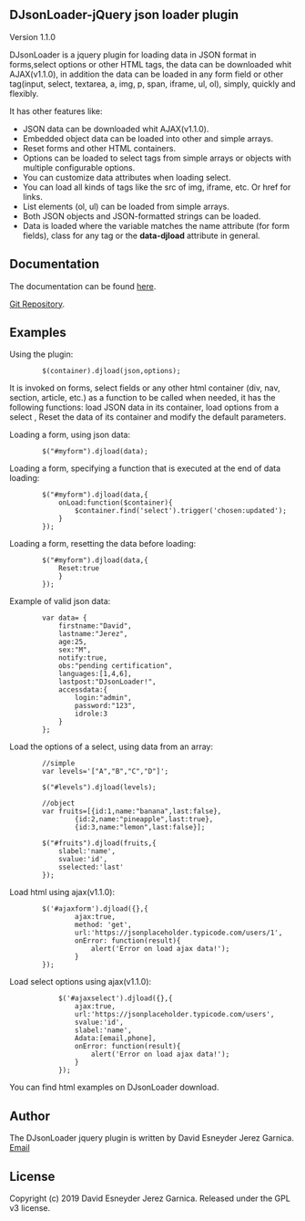 ## DJsonLoader-jQuery json loader plugin

Version 1.1.0

DJsonLoader is a jquery plugin for loading data in JSON format in forms,select options or other HTML tags, the data can be downloaded whit AJAX(v1.1.0),
in addition the data can be loaded in any form field or other tag(input, select, textarea, a, img, p, span, iframe, ul, ol), simply, quickly and flexibly.

It has other features like:
* JSON data can be downloaded whit AJAX(v1.1.0).
* Embedded object data can be loaded into other and simple arrays.
* Reset forms and other HTML containers.
* Options can be loaded to select tags from simple arrays or objects with multiple configurable options.
* You can customize data attributes when loading select.
* You can load all kinds of tags like the src of img, iframe, etc. Or href for links.
* List elements (ol, ul) can be loaded from simple arrays.
* Both JSON objects and JSON-formatted strings can be loaded.
* Data is loaded where the variable matches the name attribute (for form fields), class for any tag or the **data-djload** attribute in general.

## Documentation

The documentation can be found [here](http://djsonloader.blogspot.com/).

[Git Repository](https://github.com/esneyderg357/DJsonLoader.git).


## Examples

Using the plugin:

			$(container).djload(json,options);

It is invoked on forms, select fields or any other html container (div, nav, section, article, etc.) as a function to be called when needed, it has the following functions: 
load JSON data in its container, load options from a select , Reset the data of its container and modify the default parameters.

Loading a form, using json data:

			$("#myform").djload(data);

Loading a form, specifying a function that is executed at the end of data loading:

			$("#myform").djload(data,{
				onLoad:function($container){
					$container.find('select').trigger('chosen:updated');
				}
			});
			

Loading a form, resetting the data before loading:

			$("#myform").djload(data,{
				Reset:true
				}
			});

Example of valid json data:

			var data= {
				firstname:"David",
				lastname:"Jerez",
				age:25,
				sex:"M",
				notify:true,
				obs:"pending certification",
				languages:[1,4,6],
				lastpost:"DJsonLoader!",
				accessdata:{
					login:"admin",
					password:"123",
					idrole:3
				}
			};

Load the options of a select, using data from an array:
	
			//simple
			var levels='["A","B","C","D"]';
			
			$("#levels").djload(levels);
		
			//object
			var fruits=[{id:1,name:"banana",last:false},
					{id:2,name:"pineapple",last:true},
					{id:3,name:"lemon",last:false}];
					
			$("#fruits").djload(fruits,{
				slabel:'name',
				svalue:'id',
				sselected:'last'
			});

Load html using ajax(v1.1.0):

			$('#ajaxform').djload({},{
	    			ajax:true,
	    			method: 'get',
	    			url:'https://jsonplaceholder.typicode.com/users/1',
	    			onError: function(result){
			        	alert('Error on load ajax data!');
	    			}
	    	});
	    	
Load select options using ajax(v1.1.0):	 
   	
				$('#ajaxselect').djload({},{
	    			ajax:true,
	    			url:'https://jsonplaceholder.typicode.com/users',
	    			svalue:'id',
	    			slabel:'name',
	    			Adata:[email,phone],
	    			onError: function(result){
			        	alert('Error on load ajax data!');
	    			}
	    		});

You can find html examples on DJsonLoader download.

## Author

The DJsonLoader jquery plugin is written by David Esneyder Jerez Garnica.
[Email](mailto:esneyderg357@gmail.com)

## License

Copyright (c) 2019 David Esneyder Jerez Garnica.
Released under the GPL v3 license.

